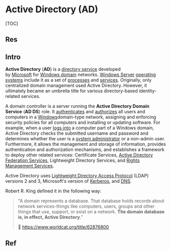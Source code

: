# Active Directory (AD)

[TOC]



## Res


## Intro
**Active Directory** (**AD**) is a [directory service](https://en.wikipedia.org/wiki/Directory_service "Directory service") developed by [Microsoft](https://en.wikipedia.org/wiki/Microsoft "Microsoft") for [Windows domain](https://en.wikipedia.org/wiki/Windows_domain "Windows domain") networks. [Windows Server](https://en.wikipedia.org/wiki/Windows_Server "Windows Server") [operating systems](https://en.wikipedia.org/wiki/Operating_system "Operating system") include it as a set of [processes](https://en.wikipedia.org/wiki/Process_(computing) "Process (computing)") and [services](https://en.wikipedia.org/wiki/Windows_service "Windows service"). Originally, only centralized domain management used Active Directory. However, it ultimately became an umbrella title for various directory-based identity-related services.

A domain controller is a server running the **Active Directory Domain Service** (**AD DS**) role. It [authenticates](https://en.wikipedia.org/wiki/Authentication "Authentication") and [authorizes](https://en.wikipedia.org/wiki/Authorization "Authorization") all users and computers in a [Windows](https://en.wikipedia.org/wiki/Microsoft_Windows "Microsoft Windows")domain-type network, assigning and enforcing security policies for all computers and installing or updating software. For example, when a user [logs into](https://en.wikipedia.org/wiki/Login "Login") a computer part of a Windows domain, Active Directory checks the submitted username and password and determines whether the user is a [system administrator](https://en.wikipedia.org/wiki/System_administrator "System administrator") or a non-admin user. Furthermore, it allows the management and storage of information, provides authentication and authorization mechanisms, and establishes a framework to deploy other related services: Certificate Services, [Active Directory Federation Services](https://en.wikipedia.org/wiki/Active_Directory_Federation_Services "Active Directory Federation Services"), Lightweight Directory Services, and [Rights Management Services](https://en.wikipedia.org/wiki/Active_Directory_Rights_Management_Services "Active Directory Rights Management Services").

Active Directory uses [Lightweight Directory Access Protocol](https://en.wikipedia.org/wiki/Lightweight_Directory_Access_Protocol "Lightweight Directory Access Protocol") (LDAP) versions 2 and 3, Microsoft's version of [Kerberos](https://en.wikipedia.org/wiki/Kerberos_(protocol) "Kerberos (protocol)"), and [DNS](https://en.wikipedia.org/wiki/Domain_Name_System "Domain Name System").

Robert R. King defined it in the following way:

> "A domain represents a database. That database holds records about network services-things like computers, users, groups and other things that use, support, or exist on a network. **The domain database is, in effect, Active Directory**."
> 
> 🔗 https://www.worldcat.org/title/62876800



## Ref

